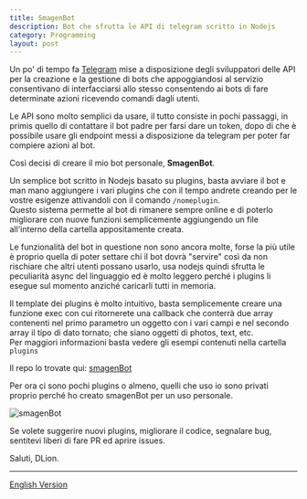 ```yaml
---
title: SmagenBot
description: Bot che sfrutta le API di telegram scritto in Nodejs
category: Programming
layout: post
---
```


Un po' di tempo fa [Telegram](https://core.telegram.org/bots) mise a
disposizione degli sviluppatori delle API per la creazione e la gestione di bots
che appoggiandosi al servizio consentivano di interfacciarsi allo stesso consentendo
ai bots di fare determinate azioni ricevendo comandi dagli utenti.

Le API sono molto semplici da usare, il tutto consiste in pochi passaggi, in primis
quello di contattare il bot padre per farsi dare un token, dopo di che è possibile
usare gli endpoint messi a disposizione da telegram per poter far compiere azioni
al bot.

Così decisi di creare il mio bot personale, **SmagenBot**.

Un semplice bot scritto in Nodejs basato su plugins, basta avviare il bot e man mano
aggiungere i vari plugins che con il tempo andrete creando per le vostre esigenze
attivandoli con il comando `/nomeplugin`.   
Questo sistema permette al bot di rimanere sempre online e di poterlo migliorare
con nuove funzioni semplicemente aggiungendo un file all'interno della cartella
appositamente creata.

Le funzionalità del bot in questione non sono ancora molte, forse la più utile è
proprio quella di poter settare chi il bot dovrà "servire" così da non rischiare
che altri utenti possano usarlo, usa nodejs quindi sfrutta le peculiarità async
del linguaggio ed è molto leggero perché i plugins li esegue sul momento anziché
caricarli tutti in memoria.

Il template dei plugins è molto intuitivo, basta semplicemente creare una funzione
exec con cui ritornerete una callback che conterrà due array contenenti nel primo
parametro un oggetto con i vari campi e nel secondo array il tipo di dato tornato;
che siano oggetti di photos, text, etc.   
Per maggiori informazioni basta vedere gli esempi contenuti nella cartella `plugins`

Il repo lo trovate qui: [smagenBot](https://github.com/dlion/smagenBot)

Per ora ci sono pochi plugins o almeno, quelli che uso io sono privati proprio perché
ho creato smagenBot per un uso personale.

![smagenBot](https://camo.githubusercontent.com/9a41999bf648a82ef806b235fa1ed5a8a2ede779/687474703a2f2f692e696d6775722e636f6d2f5a4d324d7a4b612e706e67)

Se volete suggerire nuovi plugins, migliorare il codice, segnalare bug, sentitevi
liberi di fare PR ed aprire issues.

Saluti, DLion.

---

[English Version](//domenicoluciani.com/past/programming/node/2015/07/14/smagenbot.html)
